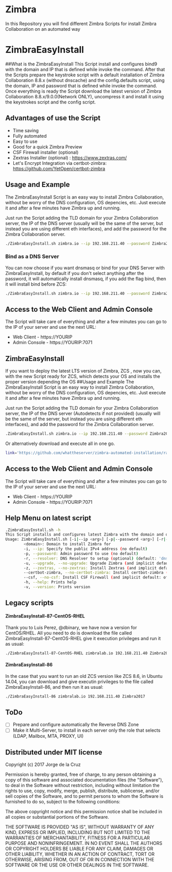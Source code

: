 # Zimbra
In this Repository you will find different Zimbra Scripts for install Zimbra Collaboration on an automated way

# ZimbraEasyInstall
##What is the ZimbraEasyInstall
This Script install and configures bind9 with the domain and IP that is defined while invoke the command. After that the Scripts prepare the keystroke script with a default installation of Zimbra Collaboration 8.8.x (without dnscache) and the config.defaults script, using the domain, IP and password that is defined while invoke the command. Once everything is ready the Script download the latest version of Zimbra Collaboration 8.8.x/9.0.0(Network ONLY), uncompress it and install it using the keystrokes script and the config script.

## Advantages of use the Script
 * Time saving
 * Fully automated
 * Easy to use
 * Good for a quick Zimbra Preview
 * CSF Firewall installer (optional)
 * Zextras Installer (optional) : https://www.zextras.com/
 * Let's Encrypt Integration via certbot-zimbra: https://github.com/YetOpen/certbot-zimbra

## Usage and Example
The ZimbraEasyInstall Script is an easy way to install Zimbra Collaboration, without be worry of the DNS configuration, OS depencies, etc. Just execute it and after a few minutes have Zimbra up and running.

Just run the Script adding the TLD domain for your Zimbra Collaboration server, the IP of the DNS server (usually will be the same of the server, but instead you are using different eth interfaces), and add the password for the Zimbra Collaboration server.
```bash
./ZimbraEasyInstall.sh zimbra.io --ip 192.168.211.40 --password Zimbra2017
```
### Bind as a DNS Server ###
You can now choose if you want dnsmasq or bind for your DNS Server with ZimbraEasyInstall, by default if you don't select anything after the password, it will automatically install dnsmasq, if you add the flag bind, then it will install bind before ZCS:
```bash
./ZimbraEasyInstall.sh zimbra.io --ip 192.168.211.40 --password Zimbra2017 --resolver bind
```
## Access to the Web Client and Admin Console
The Script will take care of everything and after a few minutes you can go to the IP of your server and use the next URL:
 * Web Client - https://YOURIP
 * Admin Console - https://YOURIP:7071

## ZimbraEasyInstall
If you want to deploy the latest LTS version of Zimbra, ZCS , now you can, with the new Script ready for ZCS, which detects your OS and installs the proper version depending the OS
##Usage and Example
The ZimbraEasyInstall Script is an easy way to install Zimbra Collaboration, without be worry of the DNS configuration, OS depencies, etc. Just execute it and after a few minutes have Zimbra up and running.

Just run the Script adding the TLD domain for your Zimbra Collaboration server, the IP of the DNS server (Autodetects if not provided) (usually will be the same of the server, but instead you are using different eth interfaces), and add the password for the Zimbra Collaboration server.
```bash
.ZimbraEasyInstall.sh zimbra.io --ip 192.168.211.40 --password Zimbra2017
```

Or alternatively download and execute all in one go.
```bash
link='https://github.com/whattheserver/zimbra-automated-installation/raw/master/ZimbraEasyInstall.sh'; bash <(curl -s ${link} || wget -qO - ${link}) zimbra.io --ip 192.168.211.40 --password Zimbra2017 

```

## Access to the Web Client and Admin Console
The Script will take care of everything and after a few minutes you can go to the IP of your server and use the next URL:
 * Web Client - https://YOURIP
 * Admin Console - https://YOURIP:7071

## Help Menu on latest script
```bash
.ZimbraEasyInstall.sh -h
This Script installs and configures latest Zimbra with the domain and optionally provided ip,password,resolvers that are provided
Usage: ZimbraEasyInstall.sh [-i|--ip <arg>] [-p|--password <arg>] [-r|--resolver <arg>] [-u|--(no-)upgrade] [-z|--(no-)zextras] [--(no-)certbot-zimbra] [--(no-)csf] [-h|--help] [-v|--version] <domain>
        <domain>: Domain to install Zimbra for
        -i, --ip: Specify the public IPv4 address (no default)
        -p, --password: Admin password to use (no default)
        -r, --resolver: DNS Resolver to setup (optional) (default: 'dnsmasq')
        -u, --upgrade, --no-upgrade: Upgrade Zimbra (and implicit default: off) (off by default)
        -z, --zextras, --no-zextras: Install Zextras (and implicit default: off) (off by default)
        --certbot-zimbra, --no-certbot-zimbra: Install certbot-zimbra (and implicit default: off) (off by default)
        --csf, --no-csf: Install CSF Firewall (and implicit default: off) (off by default)
        -h, --help: Prints help
        -v, --version: Prints version
```

## Legacy scripts
#### ZimbraEasyInstall-87-CentOS-RHEL
Thank you to Luis Perez, @dbinary, we have now a version for CentOS/RHEL. All you need to do is download the file called ZimbraEasyInstall-87-CentOS-RHEL give it execution privileges and run it as usual:
```bash
./ZimbraEasyInstall-87-CentOS-RHEL zimbralab.io 192.168.211.40 Zimbra2017
```
####  ZimbraEasyInstall-86
In the case that you want to run an old ZCS version like ZCS 8.6, in Ubuntu 14.04, you can download and give executin privileges to the file called ZimbraEasyInstall-86, and then run it as usual:
```bash
./ZimbraEasyInstall-86 zimbralab.io 192.168.211.40 Zimbra2017
```

## ToDo
- [ ] Prepare and configure automatically the Reverse DNS Zone
- [ ] Make it Multi-Server, to install in each server only the role that selects (LDAP, Mailbox, MTA, PROXY, UI)

## Distributed under MIT license
Copyright (c) 2017 Jorge de la Cruz

Permission is hereby granted, free of charge, to any person obtaining a copy of this software and associated documentation files (the "Software"), to deal in the Software without restriction, including without limitation the rights to use, copy, modify, merge, publish, distribute, sublicense, and/or sell copies of the Software, and to permit persons to whom the Software is furnished to do so, subject to the following conditions:

The above copyright notice and this permission notice shall be included in all copies or substantial portions of the Software.

THE SOFTWARE IS PROVIDED "AS IS", WITHOUT WARRANTY OF ANY KIND, EXPRESS OR IMPLIED, INCLUDING BUT NOT LIMITED TO THE WARRANTIES OF MERCHANTABILITY, FITNESS FOR A PARTICULAR PURPOSE AND NONINFRINGEMENT. IN NO EVENT SHALL THE AUTHORS OR COPYRIGHT HOLDERS BE LIABLE FOR ANY CLAIM, DAMAGES OR OTHER LIABILITY, WHETHER IN AN ACTION OF CONTRACT, TORT OR OTHERWISE, ARISING FROM, OUT OF OR IN CONNECTION WITH THE SOFTWARE OR THE USE OR OTHER DEALINGS IN THE SOFTWARE.
